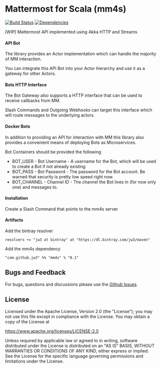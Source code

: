 Mattermost for Scala (mm4s)
==========================
[![Build Status](https://travis-ci.org/jw3/mm4s.svg?branch=master)](https://travis-ci.org/jw3/mm4s)
[![Dependencies](https://app.updateimpact.com/badge/701268856357916672/mm4s.svg?config=compile)](https://app.updateimpact.com/latest/701268856357916672/mm4s)

[WIP] Mattermost API implemented using Akka HTTP and Streams


#### API Bot

The library provides an Actor implementation which can handle the majority of MM interaction.

You can integrate this API Bot into your Actor hierarchy and use it as a gateway for other Actors.
 
#### Bots HTTP Interface

The Bot Gateway also supports a HTTP interface that can be used to receive callbacks from MM.

Slash Commands and Outgoing Webhooks can target this interface which will route messages to the underlying actors.

#### Docker Bots

In addition to providing an API for interaction with MM this library also provides a convenient means of deploying Bots as Microservices.

Bot Containers should be provided the following

* BOT_USER - Bot Username - A username for the Bot, which will be used to create a Bot if not already existing
* BOT_PASS - Bot Password - The password for the Bot account.  Be warned that security is pretty low speed right now.
* BOT_CHANNEL - Channel ID - The channel the Bot lives in (for now only one) and messages to.

#### Installation

Create a Slash Command that points to the mm4s server

#### Artifacts

Add the bintray resolver

```resolvers += "jw3 at bintray" at "https://dl.bintray.com/jw3/maven"```

Add the mm4s dependency

```"com.github.jw3" %% "mm4s" % "0.1"```

## Bugs and Feedback

For bugs, questions and discussions please use the [Github Issues](https://github.com/jw3/mm4s/issues).

## License

Licensed under the Apache License, Version 2.0 (the "License");
you may not use this file except in compliance with the License.
You may obtain a copy of the License at

<https://www.apache.org/licenses/LICENSE-2.0>

Unless required by applicable law or agreed to in writing, software
distributed under the License is distributed on an "AS IS" BASIS,
WITHOUT WARRANTIES OR CONDITIONS OF ANY KIND, either express or implied.
See the License for the specific language governing permissions and
limitations under the License.
